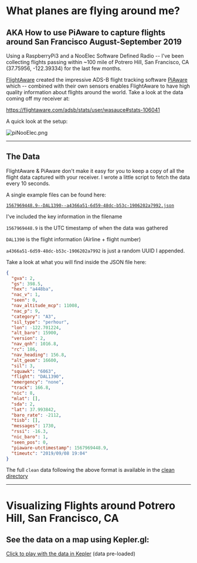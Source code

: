 # What planes are flying around me?

## AKA How to use PiAware to capture flights around San Francisco August-September 2019

Using a RaspberryPi3 and a NooElec Software Defined Radio -- I've been collecting flights passing within ~100 mile of Potrero Hill, San Francisco, CA (37.75956, -122.39334) for the last few months.

[FlightAware](https://flightaware.com/) created the impressive ADS-B flight tracking software [PiAware](https://flightaware.com/adsb/piaware/) which -- combined with their own sensors enables FlightAware to have high quality information about flights around the world. Take a look at the data coming off my receiver at: 

https://flightaware.com/adsb/stats/user/wasauce#stats-106041



A quick look at the setup:

![piNooElec.png](/Users/wferrell/Documents/piNooElec.png)



---

## The Data

FlightAware & PiAware don't make it easy for you to keep a copy of all the flight data captured with your receiver. I wrote a little script to fetch the data every 10 seconds.

A single example files can be found here:

[`1567969448.9--DAL1390--a4366a51-6d59-48dc-b53c-1906202a7992.json`]([https://github.com/wasauce/piaware-flightdata/blob/master/1567969448.9--DAL1390--a4366a51-6d59-48dc-b53c-1906202a7992.json](https://github.com/wasauce/piaware-flightdata/blob/master/1567969448.9--DAL1390--a4366a51-6d59-48dc-b53c-1906202a7992.json))

I've included the key information in the filename

`1567969448.9` is the UTC timestamp of when the data was gathered

`DAL1390` is the flight information (Airline + flight number)

`a4366a51-6d59-48dc-b53c-1906202a7992` is just a random UUID I appended.



Take a look at what you will find inside the JSON file here:

```json
{
  "gva": 2,
  "gs": 398.5,
  "hex": "a448ba",
  "nac_v": 1,
  "seen": 0,
  "nav_altitude_mcp": 11008,
  "nac_p": 9,
  "category": "A3",
  "sil_type": "perhour",
  "lon": -122.701224,
  "alt_baro": 15900,
  "version": 2,
  "nav_qnh": 1016.8,
  "rc": 186,
  "nav_heading": 156.8,
  "alt_geom": 16600,
  "sil": 3,
  "squawk": "6063",
  "flight": "DAL1390",
  "emergency": "none",
  "track": 166.8,
  "nic": 8,
  "mlat": [],
  "sda": 2,
  "lat": 37.993842,
  "baro_rate": -2112,
  "tisb": [],
  "messages": 1730,
  "rssi": -16.3,
  "nic_baro": 1,
  "seen_pos": 0,
  "piaware-utctimestamp": 1567969448.9,
  "timeutc": "2019/09/08 19:04"
}
```

The full `clean` data following the above format is available in the [clean directory](https://github.com/wasauce/piaware-flightdata/tree/master/clean)



---

# Visualizing Flights around Potrero Hill, San Francisco, CA

## See the data on a map using Kepler.gl:



[Click to play with the data in Kepler]([https://kepler.gl/demo/map?mapUrl=https://dl.dropboxusercontent.com/s/pqvrvdi9bpe92vt/keplergl_spv7qf.json](https://kepler.gl/demo/map?mapUrl=https://dl.dropboxusercontent.com/s/pqvrvdi9bpe92vt/keplergl_spv7qf.json)) (data pre-loaded)




